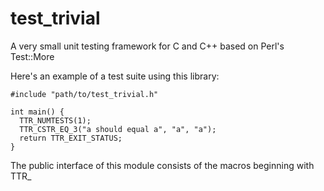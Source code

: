# test\_trivial

A very small unit testing framework for C and C++ based on Perl's Test::More

Here's an example of a test suite using this library:

```
#include "path/to/test_trivial.h"

int main() {
  TTR_NUMTESTS(1);
  TTR_CSTR_EQ_3("a should equal a", "a", "a");
  return TTR_EXIT_STATUS;
}
```

The public interface of this module consists of the macros beginning with TTR\_
